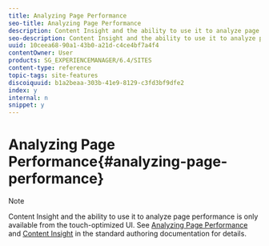 ```yaml
---
title: Analyzing Page Performance
seo-title: Analyzing Page Performance
description: Content Insight and the ability to use it to analyze page performance is only available from the touch-optimized UI.
seo-description: Content Insight and the ability to use it to analyze page performance is only available from the touch-optimized UI.
uuid: 10ceea68-90a1-43b0-a21d-c4ce4bf7a4f4
contentOwner: User
products: SG_EXPERIENCEMANAGER/6.4/SITES
content-type: reference
topic-tags: site-features
discoiquuid: b1a2beaa-303b-41e9-8129-c3fd3bf9dfe2
index: y
internal: n
snippet: y
---
```


# Analyzing Page Performance{#analyzing-page-performance}

>[!NOTE]
>
>Content Insight and the ability to use it to analyze page performance is only available from the touch-optimized UI. See [Analyzing Page Performance](../../../sites/authoring/using/ci-analyze.md) and [Content Insight](../../../sites/authoring/using/content-insights.md) in the standard authoring documentation for details.

